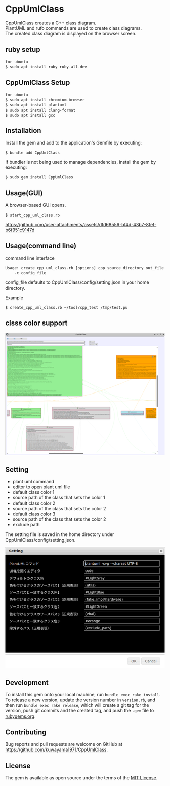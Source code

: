 # CppUmlClass

CppUmlClass creates a C++ class diagram.  
PlantUML and rufo commands are used to create class diagrams.  
The created class diagram is displayed on the browser screen.  

## ruby setup
    for ubuntu
    $ sudo apt install ruby ruby-all-dev
    
## CppUmlClass Setup
    for ubuntu
    $ sudo apt install chromium-browser
    $ sudo apt install plantuml
    $ sudo apt install clang-format
    $ sudo apt install gcc

## Installation

Install the gem and add to the application's Gemfile by executing:

    $ bundle add CppUmlClass

If bundler is not being used to manage dependencies, install the gem by executing:

    $ sudo gem install CppUmlClass

## Usage(GUI)
A browser-based GUI opens.

    $ start_cpp_uml_class.rb
    
https://github.com/user-attachments/assets/dfd68556-bf4d-43b7-8fef-b6f951c9147d

## Usage(command line)
command line interface
```
Usage: create_cpp_uml_class.rb [options] cpp_source_directory out_file
    -c config_file
```
config_file defaults to CppUmlClass/config/setting.json in your home directory.

Example

    $ create_cpp_uml_class.rb ~/tool/cpp_test /tmp/test.pu


## clsss color support

![class_color](img/class_color.png)

## Setting

- plant uml command
- editor to open plant uml file
- default class color 1
- source path of the class that sets the color 1
- default class color 2
- source path of the class that sets the color 2
- default class color 3
- source path of the class that sets the color 2
- exclude path    

The setting file is saved in the home directory under CppUmlClass/config/setting.json.

![setting](img/setting.png)



## Development

To install this gem onto your local machine, run `bundle exec rake install`. To release a new version, update the version number in `version.rb`, and then run `bundle exec rake release`, which will create a git tag for the version, push git commits and the created tag, and push the `.gem` file to [rubygems.org](https://rubygems.org).

## Contributing

Bug reports and pull requests are welcome on GitHub at https://github.com/kuwayama1971/CppUmlClass.

## License

The gem is available as open source under the terms of the [MIT License](https://opensource.org/licenses/MIT).
